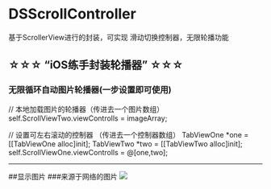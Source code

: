 DSScrollController
===========================
基于ScrollerView进行的封装，可实现 滑动切换控制器，无限轮播功能
## ☆☆☆ “iOS练手封装轮播器” ☆☆☆
### 无限循环自动图片轮播器(一步设置即可使用)

// 本地加载图片的轮播器（传进去一个图片数组）
self.ScrollViewTwo.viewControlls = imageArray;

// 设置可左右滚动的控制器 （传进去一个控制器数组）
TabViewOne *one = [[TabViewOne alloc]init];
TabViewTwo *two = [[TabViewTwo alloc]init];
self.ScrollViewOne.viewControlls = @[one,two];

---------------------------------------------------------------------------------------------------------------
##<a name="pic"/>显示图片
###来源于网络的图片
![](http://i4.tietuku.com/c59cbc900765e0ab.gif)
